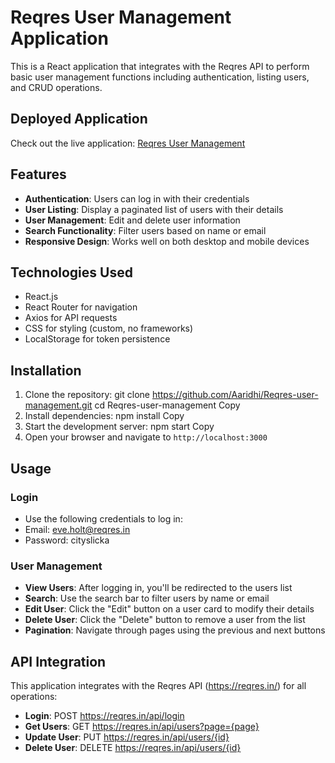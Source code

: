 # Reqres User Management Application

This is a React application that integrates with the Reqres API to perform basic user management functions including authentication, listing users, and CRUD operations.

## Deployed Application
Check out the live application: [Reqres User Management](https://reqres-user-management.netlify.app/login)


## Features
* **Authentication**: Users can log in with their credentials
* **User Listing**: Display a paginated list of users with their details
* **User Management**: Edit and delete user information
* **Search Functionality**: Filter users based on name or email
* **Responsive Design**: Works well on both desktop and mobile devices

## Technologies Used
* React.js
* React Router for navigation
* Axios for API requests
* CSS for styling (custom, no frameworks)
* LocalStorage for token persistence

## Installation
1. Clone the repository:
git clone https://github.com/Aaridhi/Reqres-user-management.git
cd Reqres-user-management
Copy
2. Install dependencies:
npm install
Copy
3. Start the development server:
npm start
Copy
4. Open your browser and navigate to `http://localhost:3000`

## Usage

### Login
* Use the following credentials to log in:
* Email: eve.holt@reqres.in
* Password: cityslicka

### User Management
* **View Users**: After logging in, you'll be redirected to the users list
* **Search**: Use the search bar to filter users by name or email
* **Edit User**: Click the "Edit" button on a user card to modify their details
* **Delete User**: Click the "Delete" button to remove a user from the list
* **Pagination**: Navigate through pages using the previous and next buttons

## API Integration
This application integrates with the Reqres API (https://reqres.in/) for all operations:
* **Login**: POST https://reqres.in/api/login
* **Get Users**: GET https://reqres.in/api/users?page={page}
* **Update User**: PUT https://reqres.in/api/users/{id}
* **Delete User**: DELETE https://reqres.in/api/users/{id}
